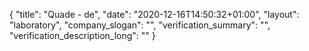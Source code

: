 {
  "title": "Quade - de",
  "date": "2020-12-16T14:50:32+01:00",
  "layout": "laboratory",
  "company_slogan": "",
  "verification_summary": "",
  "verification_description_long": ""
}
